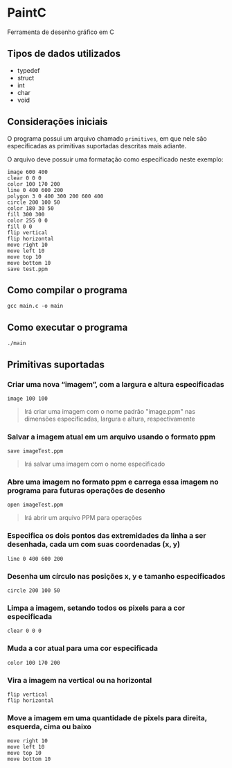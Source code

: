 # PaintC
Ferramenta de desenho gráfico em C

## Tipos de dados utilizados

 - typedef
 - struct
 - int
 - char
 - void

## Considerações iniciais

O programa possui um arquivo chamado `primitives`, em que nele são específicadas as primitivas suportadas descritas mais adiante.

O arquivo deve possuir uma formatação como específicado neste exemplo:
```
image 600 400
clear 0 0 0
color 100 170 200
line 0 400 600 200
polygon 3 0 400 300 200 600 400
circle 200 100 50
color 180 30 50
fill 300 300
color 255 0 0
fill 0 0
flip vertical
flip horizontal
move right 10
move left 10
move top 10
move bottom 10
save test.ppm
```

## Como compilar o programa

```
gcc main.c -o main
```

## Como executar o programa

```
./main
```

## Primitivas suportadas

### Criar uma nova “imagem”, com a largura e altura especificadas
```
image 100 100
```
> Irá criar uma imagem com o nome padrão "image.ppm" nas dimensões especificadas, largura e altura, respectivamente

### Salvar a imagem atual em um arquivo usando o formato ppm
```
save imageTest.ppm
```
> Irá salvar uma imagem com o nome especificado

### Abre uma imagem no formato ppm e carrega essa imagem no programa para futuras operações de desenho
```
open imageTest.ppm
```
> Irá abrir um arquivo PPM para operações

### Especifica os dois pontos das extremidades da linha a ser desenhada, cada um com suas coordenadas (x, y)
```
line 0 400 600 200
```

### Desenha um círculo nas posições x, y e tamanho especificados
```
circle 200 100 50
```

### Limpa a imagem, setando todos os pixels para a cor especificada
```
clear 0 0 0
```

### Muda a cor atual para uma cor especificada
```
color 100 170 200
```

### Vira a imagem na vertical ou na horizontal
```
flip vertical
flip horizontal
```

### Move a imagem em uma quantidade de pixels para direita, esquerda, cima ou baixo
```
move right 10
move left 10
move top 10
move bottom 10
```